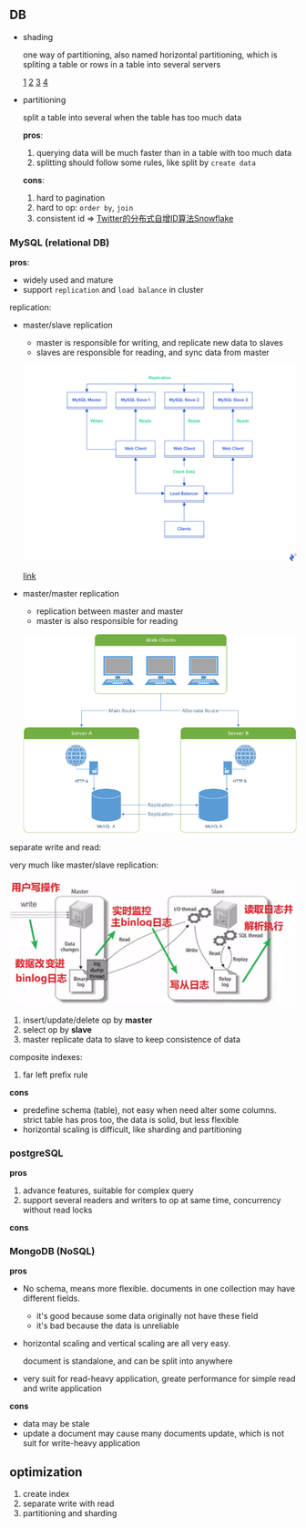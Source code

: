 ## DB

- shading
    
    one way of partitioning, also named horizontal partitioning, which is spliting a table or rows in a table into several servers

    [1](https://www.cnblogs.com/jshen/p/7682502.html)
    [2](https://yq.aliyun.com/articles/284561?spm=a2c4e.11155472.0.0.72f3626bkDAMPJ)
    [3](https://www.jianshu.com/p/2b75742e9941)
    [4](https://blog.csdn.net/qq_28289405/article/details/80576614)

- partitioning

    split a table into several when the table has too much data
    
    **pros**: 
    
    1. querying data will be much faster than in a table with too much data
    2. splitting should follow some rules, like split by `create data`

    **cons**:

    1. hard to pagination
    2. hard to op: `order by`, `join`
    3. consistent id => [Twitter的分布式自增ID算法Snowflake](http://blog.sina.com.cn/s/blog_6b7c2e660102vbi2.html)

### MySQL (relational DB)

**pros**:

- widely used and mature
- support `replication` and `load balance` in cluster

replication:

- master/slave replication
    - master is responsible for writing, and replicate new data to slaves
    - slaves are responsible for reading, and sync data from master

    ![img](./img/mysql_master_slave_replication.png)

    [link](https://www.toptal.com/mysql/mysql-master-slave-replication-tutorial)

- master/master replication
    - replication between master and master
    - master is also responsible for reading

    ![img](./img/mysql_master_master_replication.png)

separate write and read:

very much like master/slave replication:

![img](./img/separate_write_read.webp)

1. insert/update/delete op by **master**
2. select op by **slave**
3. master replicate data to slave to keep consistence of data

composite indexes:

1. far left prefix rule



**cons**

- predefine schema (table), not easy when need alter some columns. strict table has pros too, the data is solid, but less flexible
- horizontal scaling is difficult, like sharding and partitioning

### postgreSQL

**pros**

1. advance features, suitable for complex query
2. support several readers and writers to op at same time, concurrency without read locks

**cons**


### MongoDB (NoSQL)

**pros**

- No schema, means more flexible. documents in one collection may have different fields.
    - it's good because some data originally not have these field
    - it's bad because the data is unreliable
- horizontal scaling and vertical scaling are all very easy.

    document is standalone, and can be split into anywhere
- very suit for read-heavy application, greate performance for simple read and write application

**cons**

- data may be stale
- update a document may cause many documents update, which is not suit for write-heavy application

## optimization

1. create index
2. separate write with read
3. partitioning and sharding 